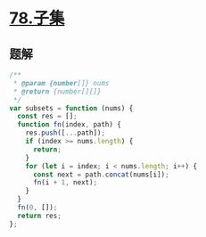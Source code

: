 # [78.子集](https://leetcode-cn.com/problems/subsets/)

## 题解

```js
/**
 * @param {number[]} nums
 * @return {number[][]}
 */
var subsets = function (nums) {
  const res = [];
  function fn(index, path) {
    res.push([...path]);
    if (index >= nums.length) {
      return;
    }
    for (let i = index; i < nums.length; i++) {
      const next = path.concat(nums[i]);
      fn(i + 1, next);
    }
  }
  fn(0, []);
  return res;
};
```
